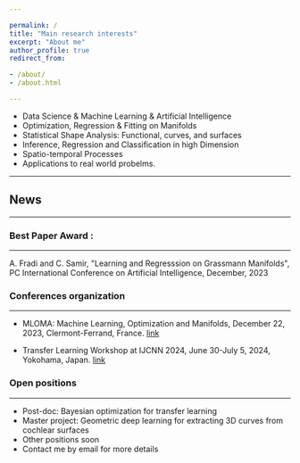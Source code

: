 ```yaml
---

permalink: /
title: "Main research interests"
excerpt: "About me"
author_profile: true
redirect_from: 

- /about/
- /about.html

---
```


- Data Science & Machine Learning & Artificial Intelligence
- Optimization, Regression & Fitting on Manifolds
- Statistical Shape Analysis: Functional, curves, and surfaces
- Inference, Regression and Classification in high Dimension
- Spatio-temporal Processes
- Applications to real world probelms.
  
-------------------
## News 
-------------------

### Best Paper Award :
---------------------
A. Fradi and C. Samir, "Learning and Regresssion on Grassmann Manifolds", 
PC International Conference on Artificial Intelligence, December, 2023

### Conferences organization
-------------------
- MLOMA: Machine Learning, Optimization and Manifolds, December 22, 2023, Clermont-Ferrand, France. 
[link](https://mloma.sciencesconf.org/)

- Transfer Learning Workshop at IJCNN 2024, June 30-July 5, 2024, Yokohama, Japan.
[link](https://2024.ieeewcci.org/workshops)

### Open positions
-------------------

- Post-doc:  Bayesian optimization for transfer learning
- Master project: Geometric deep learning for extracting 3D curves from cochlear surfaces     
- Other positions soon 
- Contact me by email for more details 
